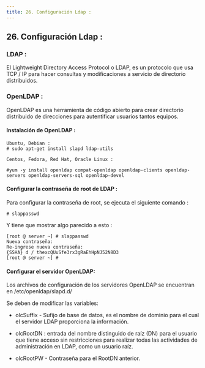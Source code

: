 ```yaml
---
title: 26. Configuración Ldap :
---
```

## 26. Configuración Ldap :

### LDAP :

El Lightweight Directory Access Protocol o LDAP, es un protocolo que usa TCP / IP para hacer consultas y modificaciones a servicio de directorio distribuidos.

### OpenLDAP :
OpenLDAP es una herramienta de código abierto para crear directorio distribuido de direcciones para autentificar  usuarios tantos equipos. 

#### Instalación de OpenLDAP :
```
Ubuntu, Debian :
# sudo apt-get install slapd ldap-utils

Centos, Fedora, Red Hat, Oracle Linux :

#yum -y install openldap compat-openldap openldap-clients openldap-servers openldap-servers-sql openldap-devel

```

#### Configurar la contraseña de root de LDAP :
Para configurar la contraseña de root, se ejecuta el siguiente comando :
```
# slappasswd
```

Y tiene que mostrar algo parecido a esto :

```
[root @ server ~] # slappasswd
Nueva contraseña: 
Re-ingrese nueva contraseña: 
{SSHA} d / thexcQUuSfe3rx3gRaEhHpNJ52N8D3
[root @ server ~] #

```

#### Configurar el servidor OpenLDAP:

Los archivos de configuración de los servidores OpenLDAP se encuentran en /etc/openldap/slapd.d/

Se deben de modificar las variables:

* olcSuffix - Sufijo de base de datos, es el nombre de dominio para el cual el servidor LDAP proporciona la información.

* olcRootDN : entrada del nombre distinguido de raíz (DN) para el usuario que tiene acceso sin restricciones para realizar todas las actividades de administración en LDAP, como un usuario raíz.

* olcRootPW - Contraseña para el RootDN anterior.

